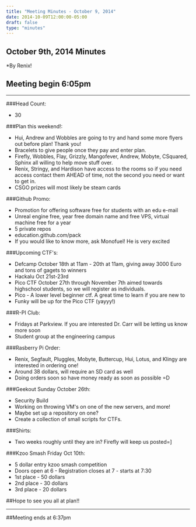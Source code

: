 ```yaml
---
title: "Meeting Minutes - October 9, 2014"
date: 2014-10-09T12:00:00-05:00
draft: false
type: "minutes"
---
```


## October 9th, 2014 Minutes
*By Renix!

## Meeting begin 6:05pm

 - - -

###Head Count:
* 30

###Plan this weekend!:
* Hui, Andrew and  Wobbles are going to try and hand some more flyers out before plan! Thank you!
* Bracelets to give people once they pay and enter plan.
* Firefly, Wobbles, Flay, Grizzly, Mangofever, Andrew, Mobyte, CSquared, Sphinx all willing to help move stuff over.
* Renix, Stringy, and Hardison have access to the rooms so if you need access contact them AHEAD of time, not the second you need or want to get in.
* CSGO prizes will most likely be steam cards

###Github Promo:
* Promotion for offering software free for students with an edu e-mail
* Unreal engine free, year free domain name and free VPS, virtual machine free for a year
* 5 private repos
* education.github.com/pack
* If you would like to know more, ask Monofuel! He is very excited

###Upcoming CTF's:
* Defcamp October 18th at 11am - 20th at 11am, giving away 3000 Euro and tons of gagets to winners
* Hackalu Oct 21st-23rd 
* Pico CTF October 27th through November 7th aimed towards highschool students, so we will register as individuals. 
* Pico - A lower level beginner ctf. A great time to learn if you are new to 
* Funky will be up for the Pico CTF (yayyy!)

###R-PI Club:
* Fridays at Parkview. If you are interested Dr. Carr will be letting us know more soon
* Student group at the engineering campus

###Rasberry Pi Order:
* Renix, Segfault, Pluggles, Mobyte, Buttercup, Hui, Lotus, and Klingy are interested in ordering one!
* Around 38 dollars, will require an SD card as well
* Doing orders soon so have money ready as soon as possible =D

###Geekout Sunday October 26th:
* Security Build
* Working on throwing VM's on one of the new servers, and more!
* Maybe set up a repository on one?
* Create a collection of small scripts for CTFs.

###Shirts:
* Two weeks roughly until they are in? Firefly will keep us posted=]

###Kzoo Smash Friday Oct 10th:
* 5 dollar entry kzoo smash competition
* Doors open at 6  - Registration closes at 7 - starts at 7:30
* 1st place - 50 dollars
* 2nd place - 30 dollars
* 3rd place - 20 dollars

##Hope to see you all at plan!!

- - - 

##Meeting ends at 6:37pm
